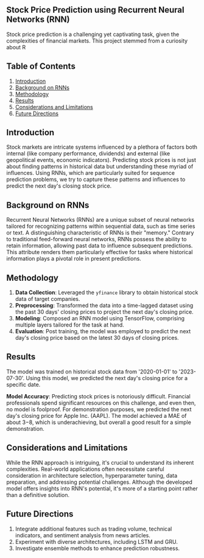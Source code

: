 ## Stock Price Prediction using Recurrent Neural Networks (RNN)

Stock price prediction is a challenging yet captivating task, given the complexities of financial markets. This project stemmed from a curiosity about R

## Table of Contents

1. [Introduction](#introduction)
2. [Background on RNNs](#background-on-rnns)
3. [Methodology](#methodology)
4. [Results](#results)
5. [Considerations and Limitations](#considerations-and-limitations)
6. [Future Directions](#future-directions)

## Introduction

Stock markets are intricate systems influenced by a plethora of factors both internal (like company performance, dividends) and external (like geopolitical events, economic indicators). Predicting stock prices is not just about finding patterns in historical data but understanding these myriad of influences. Using RNNs, which are particularly suited for sequence prediction problems, we try to capture these patterns and influences to predict the next day's closing stock price.

## Background on RNNs

Recurrent Neural Networks (RNNs) are a unique subset of neural networks tailored for recognizing patterns within sequential data, such as time series or text. A distinguishing characteristic of RNNs is their "memory." Contrary to traditional feed-forward neural networks, RNNs possess the ability to retain information, allowing past data to influence subsequent predictions. This attribute renders them particularly effective for tasks where historical information plays a pivotal role in present predictions.

## Methodology

1. **Data Collection**: Leveraged the `yfinance` library to obtain historical stock data of target companies.
2. **Preprocessing**: Transformed the data into a time-lagged dataset using the past 30 days' closing prices to project the next day's closing price.
3. **Modeling**: Composed an RNN model using TensorFlow, comprising multiple layers tailored for the task at hand.
4. **Evaluation**: Post training, the model was employed to predict the next day's closing price based on the latest 30 days of closing prices.

## Results

The model was trained on historical stock data from '2020-01-01' to '2023-07-30'. Using this model, we predicted the next day's closing price for a specific date.

**Model Accuracy**: Predicting stock prices is notoriously difficult. Financial professionals spend significant resources on this challenge, and even then, no model is foolproof. For demonstration purposes, we predicted the next day's closing price for Apple Inc. (AAPL). The model achieved a MAE of about $3-$8, which is underachieving, but overall a good result for a simple demonstration.

## Considerations and Limitations

While the RNN approach is intriguing, it's crucial to understand its inherent complexities. Real-world applications often necessitate careful consideration in architecture selection, hyperparameter tuning, data preparation, and addressing potential challenges. Although the developed model offers insights into RNN's potential, it's more of a starting point rather than a definitive solution.

## Future Directions

1. Integrate additional features such as trading volume, technical indicators, and sentiment analysis from news articles.
2. Experiment with diverse architectures, including LSTM and GRU.
3. Investigate ensemble methods to enhance prediction robustness.
